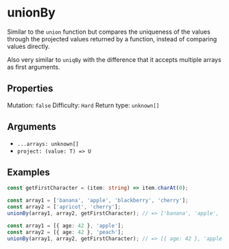 # unionBy

Similar to the `union` function but compares the uniqueness of the values through the projected values returned by a function, instead of comparing values directly.

Also very similar to `uniqBy` with the difference that it accepts multiple arrays as first arguments.

## Properties

Mutation: `false`
Difficulty: `Hard`
Return type: `unknown[]`

## Arguments

- `...arrays: unknown[]`
- `project: (value: T) => U`

## Examples

```typescript
const getFirstCharacter = (item: string) => item.charAt(0);

const array1 = ['banana', 'apple', 'blackberry', 'cherry'];
const array2 = ['apricot', 'cherry'];
unionBy(array1, array2, getFirstCharacter); // => ['banana', 'apple', 'cherry']

const array1 = [{ age: 42 }, 'apple'];
const array2 = [{ age: 42 }, 'peach'];
unionBy(array1, array2, getFirstCharacter); // => [{ age: 42 }, 'apple', 'peach']
```
